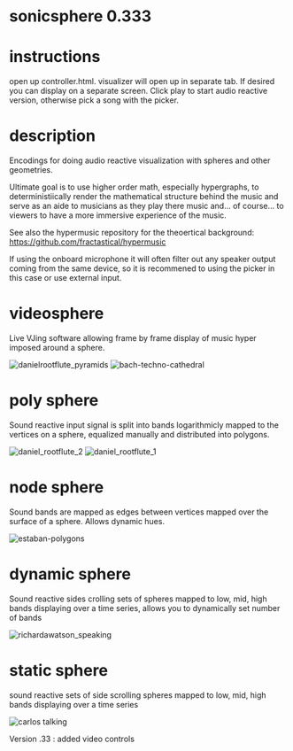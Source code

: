 # sonicsphere 0.333

# instructions

open up controller.html. visualizer will open up in separate tab. If desired you can display on a separate screen. Click play to start audio reactive version, otherwise pick a song with the picker. 

# description

Encodings for doing audio reactive visualization with spheres and other geometries. 

Ultimate goal is to use higher order math, especially hypergraphs, to deterministiically render the mathematical structure behind the music and serve as an aide to musicians as they play there music and... of course... to viewers to have a more immersive experience of the music. 

See also the hypermusic repository for the theoertical background: https://github.com/fractastical/hypermusic


If using the onboard microphone it will often filter out any speaker output coming from the same device, so it is recommened to using the picker in this case or use external input. 


# videosphere

Live VJing software allowing frame by frame display of music hyper imposed around a sphere. 

![danielrootflute_pyramids](https://github.com/fractastical/sonicsourcecode/assets/589191/3b94708f-2f0a-40cd-89d1-2f8e859b6349)
![bach-techno-cathedral](https://github.com/fractastical/sonicsourcecode/assets/589191/a54d9be5-cf29-4983-a944-a333e4375b6a)


# poly sphere

Sound reactive input signal is split into bands logarithmicly mapped to the vertices on a sphere, equalized manually and distributed into polygons. 

![daniel_rootflute_2](https://github.com/fractastical/sonicsourcecode/assets/589191/d0ec26fb-25e0-4d22-8fac-7901c891134f)
![daniel_rootflute_1](https://github.com/fractastical/sonicsourcecode/assets/589191/dfa2e145-26e9-43e6-8758-588dd2bee8df) 


# node sphere

Sound bands are mapped as edges between vertices mapped over the surface of a sphere. Allows dynamic hues.  

![estaban-polygons](https://github.com/fractastical/sonicsourcecode/assets/589191/301f81b2-2ee1-4a05-9067-ec538fe68a69)

# dynamic sphere

Sound reactive sides crolling sets of spheres mapped to low, mid, high bands displaying over a time series, allows you to dynamically set number of bands

![richardawatson_speaking](https://github.com/fractastical/sonicsourcecode/assets/589191/2d287873-0ade-415d-84ba-769398e86445)

# static sphere

sound reactive sets of side scrolling spheres mapped to low, mid, high bands displaying over a time series

![carlos talking](https://github.com/fractastical/sonicsourcecode/assets/589191/1d5cbfab-e8d1-461b-a2f7-209d5a95170d)





Version .33 : added video controls
